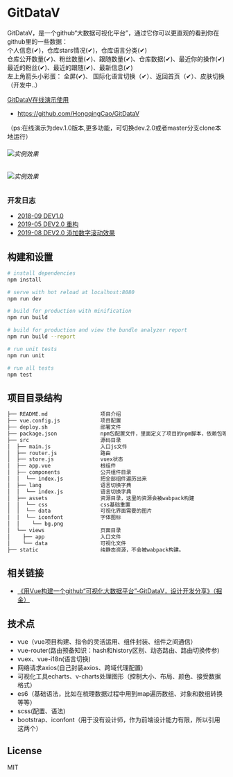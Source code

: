 # GitDataV

 GitDataV，是一个github“大数据可视化平台”，通过它你可以更直观的看到你在github里的一些数据：  
 个人信息(✔)，仓库stars情况(✔)，仓库语言分类(✔)  
 仓库公开数量(✔)、粉丝数量(✔)、跟随数量(✔)、仓库数据(✔)、最近你的操作(✔)  
 最近的粉丝(✔)、最近的跟随(✔)、最新信息(✔)  
左上角箭头小彩蛋： 全屏(✔)、 国际化语言切换（✔）、返回首页（✔）、皮肤切换（开发中..） 


[GitDataV在线演示使用](https://hongqingcao.github.io/GitDataV/)

* https://github.com/HongqingCao/GitDataV

（ps:在线演示为dev.1.0版本,更多功能，可切换dev.2.0或者master分支clone本地运行）

###### ![实例效果](https://user-gold-cdn.xitu.io/2018/8/24/1656c59629551995?w=1954&h=934&f=gif&s=3919397)
###### ![实例效果](https://user-gold-cdn.xitu.io/2019/7/9/16bd4cd0238a41ba?w=1897&h=940&f=png&s=494477)
 
### 开发日志

- [2018-09 DEV1.0](https://github.com/HongqingCao/GitDataV/tree/dev1.0)
- [2019-05 DEV2.0 重构](https://github.com/HongqingCao/GitDataV/tree/dev2.0)
- [2019-08 DEV2.0 添加数字滚动效果](https://github.com/HongqingCao/GitDataV/tree/dev2.0)

## 构建和设置

``` bash
# install dependencies
npm install

# serve with hot reload at localhost:8080
npm run dev

# build for production with minification
npm run build

# build for production and view the bundle analyzer report
npm run build --report

# run unit tests
npm run unit

# run all tests
npm test
```


## 项目目录结构  

``` bash
├── README.md                 项目介绍
├── vue.config.js             项目配置
├── deploy.sh                 部署文件
├── package.json              npm包配置文件，里面定义了项目的npm脚本，依赖包等信息
├── src                       源码目录  
│  ├── main.js                入口js文件
│  ├── router.js              路由
│  ├── store.js               vuex状态
│  ├── app.vue                根组件
│  ├── components             公共组件目录
│  │  └── index.js            把全部组件遍历出来
│  ├── lang                   语言切换字典
│  │  └── index.js            语言切换字典
│  ├── assets                 资源目录，这里的资源会被wabpack构建
│  │  └── css                 css基础重置
│  │  └── data                可视化界面需要的图片
│  │  └── iconfont            字体图标
│  │    └── bg.png
│  └── views                  页面目录
│    ├── app                  入口文件
│    └── data                 可视化文件
├── static                    纯静态资源，不会被wabpack构建。
```

## 相关链接  
- [《用Vue构建一个github“可视化大数据平台”-GitDataV，设计开发分享》（掘金）](https://juejin.im/post/5b7f6cd46fb9a019f709b17b)

## 技术点
- vue（vue项目构建、指令的灵活运用、组件封装、组件之间通信）
- vue-router(路由预备知识：hash和history区别、动态路由、路由切换传参)
- vuex、vue-i18n(语言切换)
- 网络请求axios(自己封装axios、跨域代理配置)
- 可视化工具echarts、v-charts处理图形（控制大小、布局、颜色、接受数据格式）
- es6（基础语法，比如在梳理数据过程中用到map遍历数组、对象和数组转换等等）
- scss(配置、语法)
- bootstrap、iconfont（用于没有设计师，作为前端设计能力有限，所以引用这两个）

## License

MIT